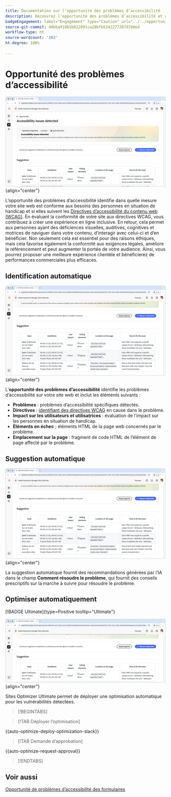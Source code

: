```yaml
---
title: Documentation sur l’opportunité des problèmes d’accessibilité
description: Découvrez l’opportunité des problèmes d’accessibilité et comment l’utiliser pour renforcer la sécurité de votre site web.
badgeEngagement: label="Engagement" type="Caution" url="../../opportunity-types/engagement.md" tooltip="Engagement"
source-git-commit: 48bba918b5b822091ca28bfb5342277207d780ed
workflow-type: ht
source-wordcount: '263'
ht-degree: 100%

---
```



# Opportunité des problèmes d’accessibilité

![Opportunité des problèmes d’accessibilité](./assets/accessibility-issues/hero.png){align="center"}

L’opportunité des problèmes d’accessibilité identifie dans quelle mesure votre site web est conforme aux besoins des personnes en situation de handicap et si elles suivent les [Directives d’accessibilité du contenu web (WCAG)](https://www.w3.org/TR/WCAG21/). En évaluant la conformité de votre site aux directives WCAG, vous contribuez à créer une expérience en ligne inclusive. En retour, cela permet aux personnes ayant des déficiences visuelles, auditives, cognitives et motrices de naviguer dans votre contenu, d’interagir avec celui-ci et d’en bénéficier. Non seulement cela est essentiel pour des raisons éthiques, mais cela favorise également la conformité aux exigences légales, améliore le référencement et peut augmenter la portée de votre audience. Ainsi, vous pourrez proposer une meilleure expérience clientèle et bénéficierez de performances commerciales plus efficaces.

## Identification automatique

![Identification automatique des problèmes d’accessibilité](./assets/accessibility-issues/auto-identify.png){align="center"}

L’**opportunité des problèmes d’accessibilité** identifie les problèmes d’accessibilité sur votre site web et inclut les éléments suivants :

* **Problèmes** : problèmes d’accessibilité spécifiques détectés.
* **Directives** : [identifiant des directives WCAG](https://www.w3.org/TR/WCAG21/) en cause dans le problème.
* **Impact sur les utilisateurs et utilisatrices** : évaluation de l’impact sur les personnes en situation de handicap.
* **Éléments en échec** ; éléments HTML de la page web concernés par le problème.
* **Emplacement sur la page** : fragment de code HTML de l’élément de page affecté par le problème.

## Suggestion automatique

![Suggestion automatique des problèmes d’accessibilité](./assets/accessibility-issues/auto-suggest.png){align="center"}

La suggestion automatique fournit des recommandations générées par l’IA dans le champ **Comment résoudre le problème**, qui fournit des conseils prescriptifs sur la marche à suivre pour résoudre le problème.

## Optimiser automatiquement

[!BADGE Ultimate]{type=Positive tooltip="Ultimate"}

![Optimisation automatique des problèmes d’accessibilité](./assets/accessibility-issues/auto-optimize.png){align="center"}

Sites Optimizer Ultimate permet de déployer une optimisation automatique pour les vulnérabilités détectées.

>[!BEGINTABS]

>[!TAB Déployer l’optimisation]

{{auto-optimize-deploy-optimization-slack}}

>[!TAB Demande d’approbation]

{{auto-optimize-request-approval}}

>[!ENDTABS]

## Voir aussi

[Opportunité de problèmes d’accessibilité des formulaires](/help/documentation/opportunities/forms-accessibility-issues.md)